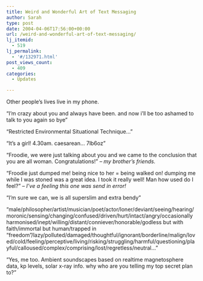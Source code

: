 ```yaml
---
title: Weird and Wonderful Art of Text Messaging
author: Sarah
type: post
date: 2004-04-06T17:56:00+00:00
url: /weird-and-wonderful-art-of-text-messaging/
lj_itemid:
  - 519
lj_permalink:
  - '#/132971.html'
post_views_count:
  - 409
categories:
  - Updates

---
```

Other people&#8217;s lives live in my phone.

&#8220;I&#8217;m crazy about you and always have been. and now i&#8217;ll be too ashamed to talk to you again so bye&#8221;

&#8220;Restricted Environmental Situational Technique&#8230;&#8221;

&#8220;It&#8217;s a girl! 4.30am. caesarean&#8230; 7lb6oz&#8221;

&#8220;Froodie, we were just talking about you and we came to the conclusion that you are all woman. Congratulations!&#8221; _&#8211; my brother&#8217;s friends._

&#8220;Froodie just dumped me! being nice to her = being walked on! dumping me while I was stoned was a great idea. I took it really well! Man how used do I feel?&#8221; _&#8211; I&#8217;ve a feeling this one was send in error!_

&#8220;I&#8217;m sure we can, we is all superslim and extra bendy&#8221;

&#8220;male/philosopher/artist/musician/poet/actor/loner/deviant/seeing/hearing/moronic/sensing/changing/confused/driven/hurt/intact/angry/occasionally harmonised/inept/willing/distant/conniever/honorable/godless but with faith/immortal but human/trapped in &#8220;freedom&#8221;/lazy/polluted/damaged/thoughtful/ignorant/borderline/malign/loved/cold/feeling/perceptive/living/risking/struggling/harmful/questioning/playful/calloused/complex/comprising/lost/regretless/neutral&#8230;&#8221;

&#8220;Yes, me too. Ambient soundscapes based on realtime magnetosphere data, kp levels, solar x-ray info. why who are you telling my top secret plan to?&#8221;